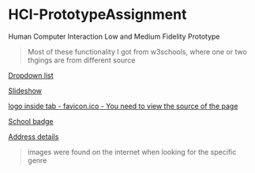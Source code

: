 # HCI-PrototypeAssignment
Human Computer Interaction Low and Medium Fidelity Prototype

>Most of these functionality I got from w3schools, where one or two thgings are from different source

[Dropdown list](https://www.w3schools.com/css/tryit.asp?filename=trycss_dropdown_navbar)

[Slideshow](https://www.youtube.com/watch?v=sQuniQCzNlY)

[logo inside tab - favicon.ico - You need to view the source of the page](http://art.yale.edu/Home)

[School badge](https://en.wikipedia.org/wiki/Yale_School_of_Art)

[Address details](http://art.yale.edu/Home)

>images were found on the  internet when looking for the specific genre